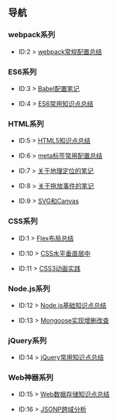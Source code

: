 
## 导航 ##

### webpack系列 ###

- ID:2 > [webpack常规配置总结](https://github.com/WeiJietao/LogBase/blob/master/webpack%E5%B8%B8%E8%A7%84%E9%85%8D%E7%BD%AE%E6%80%BB%E7%BB%93.md)

### ES6系列 ###

- ID:3 > [Babel配置笔记](https://github.com/WeiJietao/LogBase/blob/master/Babel%E9%85%8D%E7%BD%AE%E7%AC%94%E8%AE%B0.md)

- ID:4 > [ES6常用知识点总结](https://github.com/WeiJietao/LogBase/blob/master/ES6%E5%B8%B8%E7%94%A8%E7%9F%A5%E8%AF%86%E7%82%B9%E6%80%BB%E7%BB%93.md)

### HTML系列 ###

- ID:5 > [HTML5知识点总结](https://github.com/WeiJietao/LogBase/blob/master/HTML5%E7%9F%A5%E8%AF%86%E7%82%B9%E6%80%BB%E7%BB%93.md)

- ID:6 > [meta标签常用配置总结](https://github.com/WeiJietao/LogBase/blob/master/meta%E6%A0%87%E7%AD%BE%E5%B8%B8%E7%94%A8%E9%85%8D%E7%BD%AE%E6%80%BB%E7%BB%93.md)

- ID:7 > [关于地理定位的笔记](https://github.com/WeiJietao/LogBase/blob/master/%E5%85%B3%E4%BA%8E%E5%9C%B0%E7%90%86%E5%AE%9A%E4%BD%8D%E7%9A%84%E7%AC%94%E8%AE%B0.md)

- ID:8 > [关于拖放事件的笔记](https://github.com/WeiJietao/LogBase/blob/master/%E5%85%B3%E4%BA%8E%E6%8B%96%E6%94%BE%E4%BA%8B%E4%BB%B6%E7%9A%84%E7%AC%94%E8%AE%B0.md)

- ID:9 > [SVG和Canvas](https://github.com/WeiJietao/LogBase/blob/master/SVG%E5%92%8CCanvas.md)

### CSS系列 ###

- ID:1 > [Flex布局总结](https://github.com/WeiJietao/LogBase/blob/master/Flex%E5%B8%83%E5%B1%80%E6%80%BB%E7%BB%93.md)

- ID:10 > [CSS水平垂直居中](https://github.com/WeiJietao/LogBase/blob/master/CSS%E6%B0%B4%E5%B9%B3%E5%9E%82%E7%9B%B4%E5%B1%85%E4%B8%AD.md)

- ID:11 > [CSS3动画实践](https://github.com/WeiJietao/LogBase/blob/master/CSS3%E5%8A%A8%E7%94%BB%E5%AE%9E%E8%B7%B5.md)

### Node.js系列 ###

- ID:12 > [Node.js基础知识点总结](https://github.com/WeiJietao/LogBase/blob/master/Node.js%E5%9F%BA%E7%A1%80%E7%9F%A5%E8%AF%86%E7%82%B9%E6%80%BB%E7%BB%93.md)

- ID:13 > [Mongoose实现增删改查](https://github.com/WeiJietao/LogBase/blob/master/Mongoose%E5%AE%9E%E7%8E%B0%E5%A2%9E%E5%88%A0%E6%94%B9%E6%9F%A5.md)

### jQuery系列 ###

- ID:14 > [jQuery常用知识点总结](https://github.com/WeiJietao/LogBase/blob/master/jQuery%E5%B8%B8%E7%94%A8%E7%9F%A5%E8%AF%86%E7%82%B9%E6%80%BB%E7%BB%93.md)

### Web神器系列 ###

- ID:15 > [Web数据存储知识点总结](https://github.com/WeiJietao/LogBase/blob/master/Web%E6%95%B0%E6%8D%AE%E5%AD%98%E5%82%A8%E7%9F%A5%E8%AF%86%E7%82%B9%E6%80%BB%E7%BB%93.md)

- ID:16 > [JSONP跨域分析](https://github.com/WeiJietao/LogBase/blob/master/JSONP%E8%B7%A8%E5%9F%9F%E5%88%86%E6%9E%90.md)
